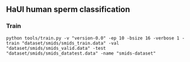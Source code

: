## HaUI human sperm classification

### Train
```commandline
python tools/train.py -v "version-0.0" -ep 10 -bsize 16 -verbose 1 -train "dataset/smids/smids_train.data" -val "dataset/smids/smids_valid.data" -test "dataset/smids/smids_datatest.data" -name "smids-dataset"
```

